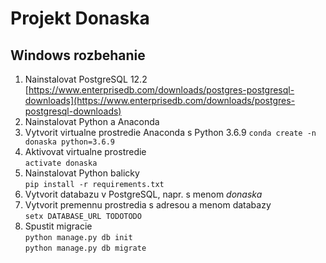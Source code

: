 # Projekt Donaska

## Windows rozbehanie
1. Nainstalovat PostgreSQL 12.2 [https://www.enterprisedb.com/downloads/postgres-postgresql-downloads](https://www.enterprisedb.com/downloads/postgres-postgresql-downloads)
2. Nainstalovat Python a Anaconda
3. Vytvorit virtualne prostredie Anaconda s Python 3.6.9
```conda create -n donaska python=3.6.9```
4. Aktivovat virtualne prostredie  
```activate donaska```
5. Nainstalovat Python balicky  
```pip install -r requirements.txt```
6. Vytvorit databazu v PostgreSQL, napr. s menom _donaska_
7. Vytvorit premennu prostredia s adresou a menom databazy  
```setx DATABASE_URL TODOTODO```
8. Spustit migracie  
```python manage.py db init```  
```python manage.py db migrate```